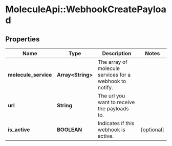 # MoleculeApi::WebhookCreatePayload

## Properties
Name | Type | Description | Notes
------------ | ------------- | ------------- | -------------
**molecule_service** | **Array&lt;String&gt;** | The array of molecule services for a webhook to notify. | 
**url** | **String** | The url you want to receive the payloads to. | 
**is_active** | **BOOLEAN** | Indicates if this webhook is active. | [optional] 


